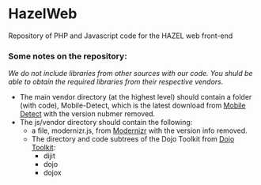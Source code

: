 # HazelWeb
Repository of PHP and Javascript code for the HAZEL web front-end

### Some notes on the repository:
*We do not include libraries from other sources with our code. You shuld be able to obtain the required libraries from their respective vendors.*
* The main vendor directory (at the highest level) should contain a folder (with code), Mobile-Detect, which is the latest download from [Mobile Detect](http://mobiledetect.net) with the version nubmer removed.
* The js/vendor directory should contain the following:
  * a file, modernizr.js, from [Modernizr](http://modernizr.com) with the version info removed.
  * The directory and code subtrees of the Dojo Toolkit from [Dojo Toolkit](https://dojotoolkit.org):
    * dijit
    * dojo
    * dojox

